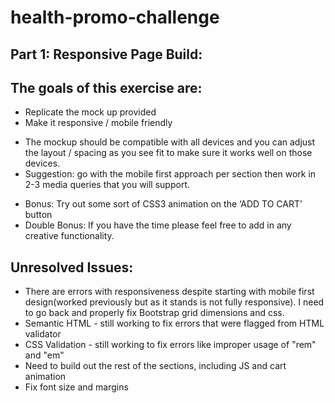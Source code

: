 # health-promo-challenge

## Part 1: Responsive Page Build: 

## The goals of this exercise are:

* Replicate the mock up provided 
* Make it responsive / mobile friendly
- The mockup should be compatible with all devices and you can adjust the layout  / spacing as you see fit to make sure it works well on those devices. 
- Suggestion: go with the mobile first approach per section then work in 2-3 media queries that you will support.

* Bonus: Try out some sort of CSS3 animation on the ‘ADD TO CART’ button
* Double Bonus: If you have the time please feel free to add in any creative functionality. 

## Unresolved Issues:
* There are errors with responsiveness despite starting with mobile first design(worked previously but as it stands is not fully responsive). I need to go back and properly fix Bootstrap grid dimensions and css.
* Semantic HTML - still working to fix errors that were flagged from HTML validator
* CSS Validation - still working to fix errors like improper usage of "rem" and "em"
* Need to build out the rest of the sections, including JS and cart animation
* Fix font size and margins 

